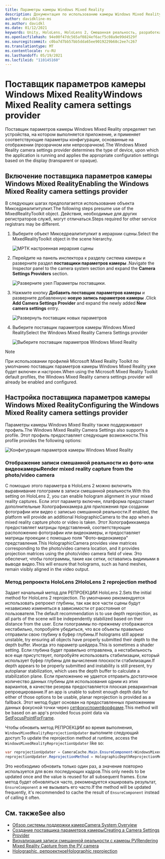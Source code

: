 ```yaml
---
title: Параметры камеры Windows Mixed Reality
description: Документация по использованию камеры Windows Mixed Reality в МРТК
author: davidkline-ms
ms.author: davidkl
ms.date: 01/12/2021
keywords: Unity, HoloLens, HoloLens 2, Смешанная реальность, разработка, МРТК, Камера,
ms.openlocfilehash: 94e00f47dc565af0824ef6acf5c08a9e99d4529f
ms.sourcegitcommit: c0ba7d7bb57bb5dda65ee9019229b68c2ee7c267
ms.translationtype: MT
ms.contentlocale: ru-RU
ms.lasthandoff: 05/19/2021
ms.locfileid: "110145160"
---
```

# <a name="windows-mixed-reality-camera-settings-provider"></a><span data-ttu-id="a6f72-104">Поставщик параметров камеры Windows Mixed Reality</span><span class="sxs-lookup"><span data-stu-id="a6f72-104">Windows Mixed Reality camera settings provider</span></span>

<span data-ttu-id="a6f72-105">Поставщик параметров камеры Windows Mixed Reality определяет тип устройства, на котором выполняется приложение, и применяет соответствующие параметры конфигурации, основанные на отображении (прозрачном или непрозрачном).</span><span class="sxs-lookup"><span data-stu-id="a6f72-105">The Windows Mixed Reality camera settings provider determines the type of device, upon which the application is running and applies the appropriate configuration settings based on the display (transparent or opaque).</span></span>

## <a name="enabling-the-windows-mixed-reality-camera-settings-provider"></a><span data-ttu-id="a6f72-106">Включение поставщика параметров камеры Windows Mixed Reality</span><span class="sxs-lookup"><span data-stu-id="a6f72-106">Enabling the Windows Mixed Reality camera settings provider</span></span>

<span data-ttu-id="a6f72-107">В следующих шагах предполагается использование объекта Микседреалититулкит.</span><span class="sxs-lookup"><span data-stu-id="a6f72-107">The following steps presume use of the MixedRealityToolkit object.</span></span> <span data-ttu-id="a6f72-108">Действия, необходимые для других регистраторов служб, могут отличаться.</span><span class="sxs-lookup"><span data-stu-id="a6f72-108">Steps required for other service registrars may be different.</span></span>

1. <span data-ttu-id="a6f72-109">Выберите объект Микседреалититулкит в иерархии сцены.</span><span class="sxs-lookup"><span data-stu-id="a6f72-109">Select the MixedRealityToolkit object in the scene hierarchy.</span></span>

    ![МРТК настроенная иерархия сцены](../images/MRTK_ConfiguredHierarchy.png)

2. <span data-ttu-id="a6f72-111">Перейдите на панель инспектора к разделу система камеры и разверните раздел **поставщики параметров камеры** .</span><span class="sxs-lookup"><span data-stu-id="a6f72-111">Navigate the Inspector panel to the camera system section and expand the **Camera Settings Providers** section.</span></span>

    ![Разверните узел Параметры поставщики.](../images/camera-system/ExpandProviders.png)

3. <span data-ttu-id="a6f72-113">Нажмите кнопку **Добавить поставщик параметров камеры** и разверните добавленную **новую запись параметров камеры** .</span><span class="sxs-lookup"><span data-stu-id="a6f72-113">Click **Add Camera Settings Provider** and expand the newly added **New camera settings** entry.</span></span>

    ![Развернуть поставщик новых параметров](../images/camera-system/ExpandNewProvider.png)

4. <span data-ttu-id="a6f72-115">Выберите поставщик параметров камеры Windows Mixed Reality</span><span class="sxs-lookup"><span data-stu-id="a6f72-115">Select the Windows Mixed Reality Camera Settings provider</span></span>

    ![Выберите поставщик параметров Windows Mixed Reality](../images/camera-system/SelectWindowsMixedRealitySettings.png)

> [!NOTE]
> <span data-ttu-id="a6f72-117">При использовании профилей Microsoft Mixed Reality Toolkit по умолчанию поставщик параметров камеры Windows Mixed Reality уже будет включен и настроен.</span><span class="sxs-lookup"><span data-stu-id="a6f72-117">When using the Microsoft Mixed Reality Toolkit default profiles, the Windows Mixed Reality camera settings provider will already be enabled and configured.</span></span>

## <a name="configuring-the-windows-mixed-reality-camera-settings-provider"></a><span data-ttu-id="a6f72-118">Настройка поставщика параметров камеры Windows Mixed Reality</span><span class="sxs-lookup"><span data-stu-id="a6f72-118">Configuring the Windows Mixed Reality camera settings provider</span></span>

<span data-ttu-id="a6f72-119">Параметры камеры Windows Mixed Reality также поддерживают профиль.</span><span class="sxs-lookup"><span data-stu-id="a6f72-119">The Windows Mixed Reality Camera Settings also supports a profile.</span></span> <span data-ttu-id="a6f72-120">Этот профиль предоставляет следующие возможности.</span><span class="sxs-lookup"><span data-stu-id="a6f72-120">This profile provides the following options:</span></span>

![Конфигурация параметров камеры Windows Mixed Reality](../images/camera-system/WMRCameraSettingsProfile.png)

### <a name="render-mixed-reality-capture-from-the-photovideo-camera"></a><span data-ttu-id="a6f72-122">Отображение записи смешанной реальности из фото-или видеокамеры</span><span class="sxs-lookup"><span data-stu-id="a6f72-122">Render mixed reality capture from the photo/video camera</span></span>

<span data-ttu-id="a6f72-123">С помощью этого параметра в HoloLens 2 можно включить выравнивание голограмм в записи смешанной реальности.</span><span class="sxs-lookup"><span data-stu-id="a6f72-123">With this setting on HoloLens 2, you can enable hologram alignment in your mixed reality captures.</span></span> <span data-ttu-id="a6f72-124">Если этот параметр включен, платформа предоставит дополнительные Холографиккамера для приложения при создании фотографии или видео с записью смешанной реальности.</span><span class="sxs-lookup"><span data-stu-id="a6f72-124">If enabled, the platform will provide an additional HolographicCamera to the app when a mixed reality capture photo or video is taken.</span></span> <span data-ttu-id="a6f72-125">Этот Холографиккамера предоставляет матрицы представлений, соответствующие расположению фотографии или видеокамеры, и предоставляет матрицы проекции с помощью поля "Фото-видеокамера" представления.</span><span class="sxs-lookup"><span data-stu-id="a6f72-125">This HolographicCamera provides view matrices corresponding to the photo/video camera location, and it provides projection matrices using the photo/video camera field of view.</span></span> <span data-ttu-id="a6f72-126">Это обеспечит, чтобы голограммы, такие как сетки, оставались видимыми в выводе видео.</span><span class="sxs-lookup"><span data-stu-id="a6f72-126">This will ensure that holograms, such as hand meshes, remain visibly aligned in the video output.</span></span>

### <a name="hololens-2-reprojection-method"></a><span data-ttu-id="a6f72-127">Метод репроекта HoloLens 2</span><span class="sxs-lookup"><span data-stu-id="a6f72-127">HoloLens 2 reprojection method</span></span>

<span data-ttu-id="a6f72-128">Задает начальный метод для РЕПРОЕКЦИИ HoloLens 2.</span><span class="sxs-lookup"><span data-stu-id="a6f72-128">Sets the initial method for HoloLens 2 reprojection.</span></span> <span data-ttu-id="a6f72-129">По умолчанию рекомендуется использовать репроект глубины, так как все части сцены будут независимо изменяться в зависимости от расстояния от пользователя.</span><span class="sxs-lookup"><span data-stu-id="a6f72-129">The default recommendation is to use depth reprojection, as all parts of the scene will be independently stabilized based on their distance from the user.</span></span> <span data-ttu-id="a6f72-130">Если голограммы по-прежнему отображаются нестабильно, попробуйте убедиться, что все объекты правильно отправили свою глубину в буфер глубины.</span><span class="sxs-lookup"><span data-stu-id="a6f72-130">If holograms still appear unstable, try ensuring all objects have properly submitted their depth to the depth buffer.</span></span> <span data-ttu-id="a6f72-131">Иногда это параметр шейдера.</span><span class="sxs-lookup"><span data-stu-id="a6f72-131">This is sometimes a shader setting.</span></span> <span data-ttu-id="a6f72-132">Если глубина будет правильно отправлена, а нестабильность все еще присутствует, попробуйте использовать стабилизации, который использует буфер глубины для вычисления плоскости стабилизации.</span><span class="sxs-lookup"><span data-stu-id="a6f72-132">If depth appears to be properly submitted and instability is still present, try autoplanar stabilization, which uses the depth buffer to calculate a stabilization plane.</span></span> <span data-ttu-id="a6f72-133">Если приложению не удается отправить достаточное количество данных глубины для использования одним из этих вариантов, в качестве резерва предоставляется плоская ревариантная репроецирование.</span><span class="sxs-lookup"><span data-stu-id="a6f72-133">If an app is unable to submit enough depth data for either of those options to be usable, planar reprojection is provided as a fallback.</span></span> <span data-ttu-id="a6f72-134">Этот метод будет основан на предоставленных приложением данных фокусной точки через [сетфокуспоинтфорфраме](https://docs.unity3d.com/ScriptReference/XR.WSA.HolographicSettings.SetFocusPointForFrame.html).</span><span class="sxs-lookup"><span data-stu-id="a6f72-134">This method will be based on an app's provided focus point data via [SetFocusPointForFrame](https://docs.unity3d.com/ScriptReference/XR.WSA.HolographicSettings.SetFocusPointForFrame.html).</span></span>

<span data-ttu-id="a6f72-135">Чтобы обновить метод РЕПРОЕКЦИИ во время выполнения, `WindowsMixedRealityReprojectionUpdater` выполните следующий доступ:</span><span class="sxs-lookup"><span data-stu-id="a6f72-135">To update the reprojection method at runtime, access the `WindowsMixedRealityReprojectionUpdater` like so:</span></span>

```c#
var reprojectionUpdater = CameraCache.Main.EnsureComponent<WindowsMixedRealityReprojectionUpdater>();
reprojectionUpdater.ReprojectionMethod = HolographicDepthReprojectionMethod.AutoPlanar;
```

<span data-ttu-id="a6f72-136">Это необходимо обновить только один раз, а значение повторно используется для всех последующих кадров.</span><span class="sxs-lookup"><span data-stu-id="a6f72-136">This only needs to be updated once and the value is reused for all subsequent frames.</span></span> <span data-ttu-id="a6f72-137">Если метод будет обновляться часто, рекомендуется кэшировать результат, `EnsureComponent` а не вызывать его часто.</span><span class="sxs-lookup"><span data-stu-id="a6f72-137">If the method will be updated frequently, it's recommended to cache the result of `EnsureComponent` instead of calling it often.</span></span>

## <a name="see-also"></a><span data-ttu-id="a6f72-138">См. также</span><span class="sxs-lookup"><span data-stu-id="a6f72-138">See also</span></span>

- [<span data-ttu-id="a6f72-139">Обзор системы поддержки камер</span><span class="sxs-lookup"><span data-stu-id="a6f72-139">Camera System Overview</span></span>](camera-system-overview.md)
- [<span data-ttu-id="a6f72-140">Создание поставщика параметров камеры</span><span class="sxs-lookup"><span data-stu-id="a6f72-140">Creating a Camera Settings Provider</span></span>](create-settings-provider.md)
- [<span data-ttu-id="a6f72-141">Визуализация записи смешанной реальности с камеры PV</span><span class="sxs-lookup"><span data-stu-id="a6f72-141">Rendering Mixed Reality Capture from the PV camera</span></span>](/windows/mixed-reality/mixed-reality-capture-for-developers#render-from-the-pv-camera-opt-in)
- [<span data-ttu-id="a6f72-142">Holographic, репроектное</span><span class="sxs-lookup"><span data-stu-id="a6f72-142">Holographic reprojection</span></span>](/windows/mixed-reality/hologram-stability#reprojection)